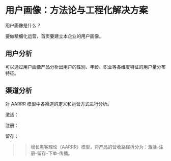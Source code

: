 # 用户画像：方法论与工程化解决方案

用户画像是什么？

要做精细化运营，首页要建立本企业的用户画像。

## 用户分析

可以通过用户画像产品分析出用户的性别、年龄、职业等各维度特征的用户量分布特征。

## 渠道分析

对 AARRR 模型中各渠道的定义和运营方式进行分析。

激活：

注册：

留存：

>> 增长黑客理论（AARRR）模型，将产品的营收路径拆分为：激活-注册-留存-下单-传播。
